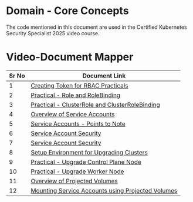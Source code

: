 # Domain - Core Concepts

The code mentioned in this document are used in the Certified Kubernetes Security Specialist 2025 video course.


# Video-Document Mapper

| Sr No | Document Link |
| ------ | ------ |
| 1 | [Creating Token for RBAC Practicals][PlDa] |
| 2 | [Practical - Role and RoleBinding][PlDb] |
| 3 | [Practical - ClusterRole and ClusterRoleBinding][PlDc]
| 4 | [Overview of Service Accounts][PlDd] |
| 5 | [Service Accounts - Points to Note][PlDe] |
| 6 | [Service Account Security][PlDf] |
| 7 | [Service Account Security][PlDf] |
| 8 | [Setup Environment for Upgrading Clusters][PlDg] |
| 9 | [Practical - Upgrade Control Plane Node][PlDh] |
| 10 | [Practical - Upgrade Worker Node][PlDi] |
| 11 | [Overview of Projected Volumes][PlDj] |
| 12 | [Mounting Service Accounts using Projected Volumes][PlDk] |

   [PlDa]: <./user-rbac.md>
   [PlDb]: <./role-rolebinding.md>
   [PlDc]: <./clusterrole.md>
   [PlDd]: <./service-account.md>
   [PlDe]: <./sa-pointers.md>
   [PlDf]: <./sa-security.md>
   [PlDg]: <./kubeadm-automate.md>
   [PlDh]: <./upgrade-kubeadm-master.md>
   [PlDi]: <./upgrade-kubeadm-worker.md>
   [PlDj]: <./projected-volume.md>
   [PlDk]: <./sa-projectedvolume.md>